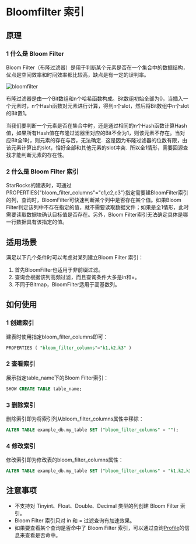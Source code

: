 # Bloomfilter 索引

## 原理

### **1 什么是 Bloom Filter**

Bloom Filter（布隆过滤器）是用于判断某个元素是否在一个集合中的数据结构，优点是空间效率和时间效率都比较高，缺点是有一定的误判率。

![bloomfilter](../assets/3.7.1.png)

布隆过滤器是由一个Bit数组和n个哈希函数构成。Bit数组初始全部为0，当插入一个元素时，n个Hash函数对元素进行计算，得到n个slot，然后将Bit数组中n个slot的Bit置1。

当我们要判断一个元素是否在集合中时，还是通过相同的n个Hash函数计算Hash值，如果所有Hash值在布隆过滤器里对应的Bit不全为1，则该元素不存在。当对应Bit全1时，则元素的存在与否，无法确定.  这是因为布隆过滤器的位数有限，由该元素计算出的slot，恰好全部和其他元素的slot冲突.  所以全1情形，需要回源查找才能判断元素的存在性。

### **2 什么是 Bloom Filter 索引**

StarRocks的建表时，可通过PROPERTIES{"bloom\_filter\_columns"="c1,c2,c3"}指定需要建BloomFilter索引的列，查询时，BloomFilter可快速判断某个列中是否存在某个值。如果Bloom Filter判定该列中不存在指定的值，就不需要读取数据文件；如果是全1情形，此时需要读取数据块确认目标值是否存在。另外，Bloom Filter索引无法确定具体是哪一行数据具有该指定的值。

## 适用场景

满足以下几个条件时可以考虑对某列建立Bloom Filter 索引：

1. 首先BloomFilter也适用于非前缀过滤。
2. 查询会根据该列高频过滤，而且查询条件大多是in和=。
3. 不同于Bitmap，BloomFilter适用于高基数列。

## 如何使用

### **1 创建索引**

建表时使用指定bloom\_filter\_columns即可：

~~~ SQL
PROPERTIES ( "bloom_filter_columns"="k1,k2,k3" )
~~~

### **2 查看索引**

展示指定table\_name下的Bloom Filter索引：

~~~ SQL
SHOW CREATE TABLE table_name;
~~~

### **3 删除索引**

删除索引即为将索引列从bloom\_filter\_columns属性中移除：

~~~SQL
ALTER TABLE example_db.my_table SET ("bloom_filter_columns" = "");
~~~

### **4 修改索引**

修改索引即为修改表的bloom\_filter\_columns属性：

~~~SQL
ALTER TABLE example_db.my_table SET ("bloom_filter_columns" = "k1,k2,k3");
~~~

## 注意事项

* 不支持对 Tinyint、Float、Double、Decimal 类型的列创建 Bloom Filter 索引。
* Bloom Filter 索引只对 in 和 = 过滤查询有加速效果。
* 如果要查看某个查询是否命中了 Bloom Filter 索引，可以通过查询[Profile](https://docs.starrocks.com/zh-cn/main/administration/Query_planning#profile%E5%88%86%E6%9E%90)的信息来查看是否命中。
